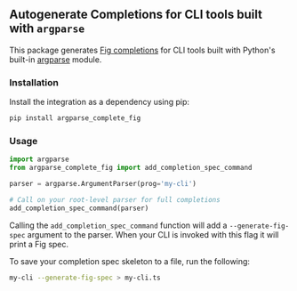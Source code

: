 ## Autogenerate Completions for CLI tools built with `argparse`

This package generates [Fig
completions](https://github.com/withfig/autocomplete) for CLI tools built
with Python's built-in [argparse](https://docs.python.org/3/library/argparse.html) module.

### Installation

Install the integration as a dependency using pip:

```bash
pip install argparse_complete_fig
```

### Usage

```python
import argparse
from argparse_complete_fig import add_completion_spec_command

parser = argparse.ArgumentParser(prog='my-cli')

# Call on your root-level parser for full completions
add_completion_spec_command(parser)
```

Calling the `add_completion_spec_command` function will add
a `--generate-fig-spec` argument to the parser. When your CLI is invoked
with this flag it will print a Fig spec.


To save your completion spec skeleton to a file, run the following:

```bash
my-cli --generate-fig-spec > my-cli.ts
```

